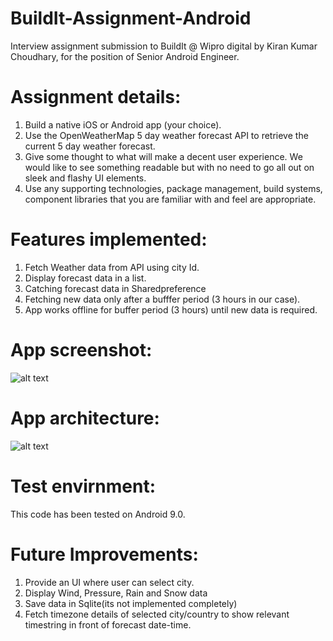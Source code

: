 # BuildIt-Assignment-Android
Interview assignment submission to BuildIt @ Wipro digital by Kiran Kumar Choudhary, for the position of Senior Android Engineer.

# Assignment details:
1. Build a native iOS or Android app (your choice).
2. Use the OpenWeatherMap 5 day weather forecast API to retrieve the current 5 day weather forecast.
3. Give some thought to what will make a decent user experience. We would like to see something readable but with no need to go all out on sleek and flashy UI elements.
4. Use any supporting technologies, package management, build systems, component libraries that you are familiar with and feel are appropriate.

# Features implemented:
1. Fetch Weather data from API using city Id.
2. Display forecast data in a list.
3. Catching forecast data in Sharedpreference
4. Fetching new data only after a bufffer period (3 hours in our case).
5. App works offline for buffer period (3 hours) until new data is required.

# App screenshot:
![alt text](https://github.com/kiran-git/BuildIt-Assignment/blob/master/app/ss.png) 


# App architecture:
![alt text](https://github.com/kiran-git/BuildIt-Assignment/blob/master/app/Architecture.png) 

# Test envirnment:
This code has been tested on Android 9.0.

# Future Improvements:
1. Provide an UI where user can select city.
2. Display Wind, Pressure, Rain and Snow data 
3. Save data in Sqlite(its not implemented completely)
4. Fetch timezone details of selected city/country to show relevant timestring in front of forecast date-time.





